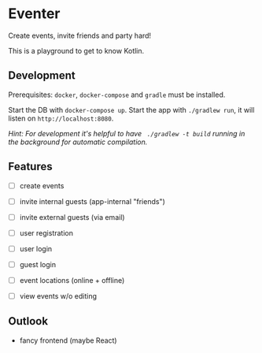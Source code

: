 # Eventer

Create events, invite friends and party hard!

This is a playground to get to know Kotlin.


## Development

Prerequisites: `docker`, `docker-compose` and `gradle` must be installed.

Start the DB with `docker-compose up`.
Start the app with `./gradlew run`, it will listen on `http://localhost:8080`.

_Hint: For development it's helpful to have ` ./gradlew -t build` running in the background for automatic compilation._


## Features

- [ ] create events
- [ ] invite internal guests (app-internal "friends")
- [ ] invite external guests (via email)
- [ ] user registration
- [ ] user login
- [ ] guest login
- [ ] event locations (online + offline)
- [ ] view events w/o editing


## Outlook

* fancy frontend (maybe React)

